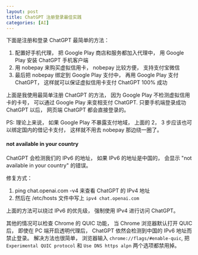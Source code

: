```yaml
---
layout: post
title: ChatGPT 注册登录最佳实践
categories: [AI]
---
```


下面是注册和登录 ChatGPT 最简单的方法：

1. 配置好手机代理， 把 Google Play 商店和服务都加入代理中， 用 Google Play 安装 ChatGPT 手机客户端
2. 用 nobepay 来购买虚拟信用卡， nobepay 比较方便， 支持支付宝微信
3. 最后把 nobepay 绑定到 Google Play 支付中， 再用 Google Play 支付 ChatGPT， 这样就可以保证虚拟信用卡支付 ChatGPT 100% 成功

上面是我使用最简单注册 ChatGPT 的方法， 因为 Google Play 不检测虚拟信用卡的卡号， 可以通过 Google Play 来变相支付 ChatGPT. 只要手机端登录成功 ChatGPT 以后， 网页端 ChatGPT 都会直接登录的。

PS: 理论上来说， 如果 Google Play 不暴露支付地域， 上面的 2， 3 步应该也可以绑定国内的借记卡支付， 这样就不用去 nobepay 那边绕一圈了。

#### not available in your country
ChatGPT 会检测我们的 IPv6 的地址， 如果 IPv6 的地址是中国的， 会显示 "not available in your country" 的错误。

修复方式：
1. ping chat.openai.com -v4 来查看 ChatGPT 的 IPv4 地址
2. 然后在 /etc/hosts 文件中写上 `ipv4 chat.openai.com` 

上面的方法可以绕过 IPv6 的优先级， 强制使用 IPv4 进行访问 ChatGPT。

其他的情况可以检查 Chrome 的 QUIC 功能， 当 Chrome 浏览器默认打开 QUIC 后， 即使在 PC 端开启透明代理后， ChatGPT 依然会检测到中国的 IPv6 地址而禁止登录。 解决方法也很简单， 浏览器输入 ```chrome://flags/#enable-quic```, 把 ```Experimental QUIC protocol``` 和 ```Use DNS https alpn``` 两个选项都禁用掉。


